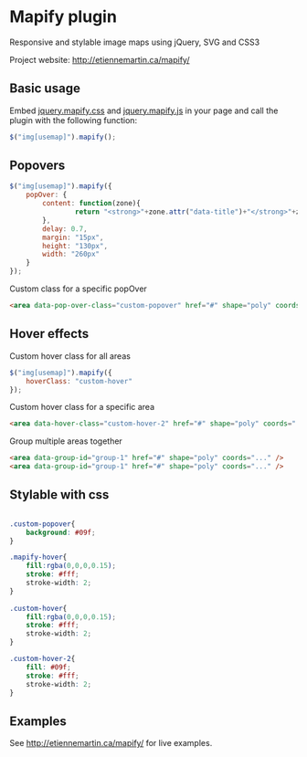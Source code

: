 # Mapify plugin

Responsive and stylable image maps using jQuery, SVG and CSS3

Project website: http://etiennemartin.ca/mapify/
 
## Basic usage

Embed [jquery.mapify.css](https://github.com/etienne-martin/mapify/blob/master/build/jquery.mapify.css) and [jquery.mapify.js](https://github.com/etienne-martin/mapify/blob/master/build/jquery.mapify.js) in your page and call the plugin with the following function:

```javascript
$("img[usemap]").mapify();
```

## Popovers

```javascript
$("img[usemap]").mapify({
	popOver: {
  		content: function(zone){ 
  				return "<strong>"+zone.attr("data-title")+"</strong>"+zone.attr("data-nbmembre")+" Members";
  		},
  		delay: 0.7,
  		margin: "15px",
  		height: "130px",
  		width: "260px"
  	}
});
```    
Custom class for a specific popOver
```html
<area data-pop-over-class="custom-popover" href="#" shape="poly" coords="..." />
``` 

## Hover effects
Custom hover class for all areas

```javascript
$("img[usemap]").mapify({
	hoverClass: "custom-hover"
});  
```  
Custom hover class for a specific area
```html
<area data-hover-class="custom-hover-2" href="#" shape="poly" coords="..." />
``` 

Group multiple areas together
  
```html
<area data-group-id="group-1" href="#" shape="poly" coords="..." />
<area data-group-id="group-1" href="#" shape="poly" coords="..." />
``` 
    
## Stylable with css

```css

.custom-popover{
	background: #09f;
}

.mapify-hover{
	fill:rgba(0,0,0,0.15);
	stroke: #fff;
	stroke-width: 2;
}
	
.custom-hover{
	fill:rgba(0,0,0,0.15);
	stroke: #fff;
	stroke-width: 2;
}

.custom-hover-2{
	fill: #09f;
	stroke: #fff;
	stroke-width: 2;
}
```

## Examples

See http://etiennemartin.ca/mapify/ for live examples.
